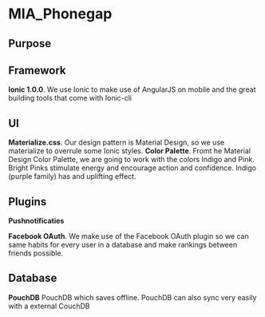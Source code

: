 # MIA_Phonegap

## Purpose

## Framework
**Ionic 1.0.0**. We use Ionic to make use of AngularJS on mobile and the great building tools that come with Ionic-cli

## UI
**Materialize.css**. Our design pattern is Material Design, so we use materialize to overrule some Ionic styles.
**Color Palette**. Fromt he Material Design Color Palette, we are going to work with the colors Indigo and Pink. Bright Pinks stimulate energy and encourage action and confidence. Indigo (purple family) has and uplifting effect.

## Plugins
**Pushnotificaties**

**Facebook OAuth**. We make use of the Facebook OAuth plugin so we can same habits for every user in a database and make rankings between friends possible.


## Database
**PouchDB** PouchDB which saves offline. PouchDB can also sync very easily with a external CouchDB
